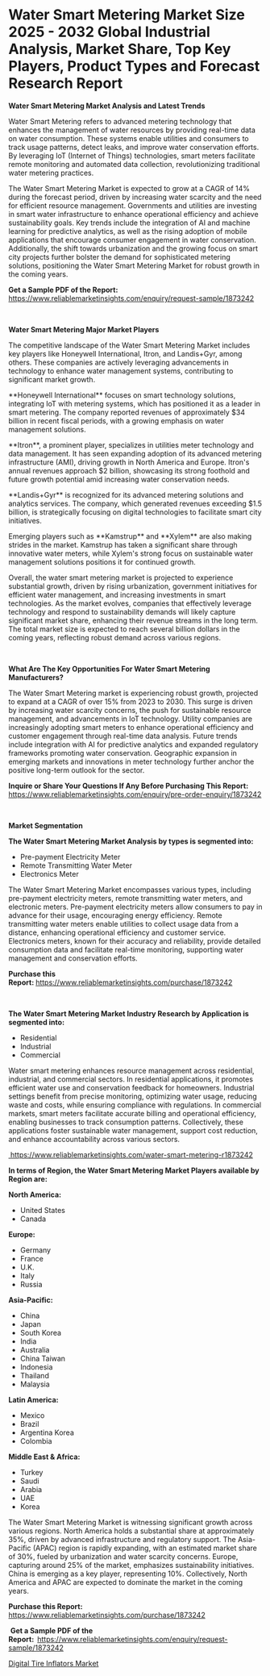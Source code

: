 <p><h1>Water Smart Metering Market Size 2025 - 2032 Global Industrial Analysis, Market Share, Top Key Players, Product Types and Forecast Research Report</h1></p><p><strong>Water Smart Metering Market Analysis and Latest Trends</strong></p>
<p><p>Water Smart Metering refers to advanced metering technology that enhances the management of water resources by providing real-time data on water consumption. These systems enable utilities and consumers to track usage patterns, detect leaks, and improve water conservation efforts. By leveraging IoT (Internet of Things) technologies, smart meters facilitate remote monitoring and automated data collection, revolutionizing traditional water metering practices.</p><p>The Water Smart Metering Market is expected to grow at a CAGR of 14% during the forecast period, driven by increasing water scarcity and the need for efficient resource management. Governments and utilities are investing in smart water infrastructure to enhance operational efficiency and achieve sustainability goals. Key trends include the integration of AI and machine learning for predictive analytics, as well as the rising adoption of mobile applications that encourage consumer engagement in water conservation. Additionally, the shift towards urbanization and the growing focus on smart city projects further bolster the demand for sophisticated metering solutions, positioning the Water Smart Metering Market for robust growth in the coming years.</p></p>
<p><strong>Get a Sample PDF of the Report:&nbsp;</strong> <a href="https://www.reliablemarketinsights.com/enquiry/request-sample/1873242?utm_campaign=2287&utm_medium=2&utm_source=Github&utm_content=ia&utm_term=16022025&utm_id=water-smart-metering">https://www.reliablemarketinsights.com/enquiry/request-sample/1873242</a></p>
<p>&nbsp;</p>
<p><strong>Water Smart Metering Major Market Players</strong></p>
<p><p>The competitive landscape of the Water Smart Metering Market includes key players like Honeywell International, Itron, and Landis+Gyr, among others. These companies are actively leveraging advancements in technology to enhance water management systems, contributing to significant market growth.</p><p>**Honeywell International** focuses on smart technology solutions, integrating IoT with metering systems, which has positioned it as a leader in smart metering. The company reported revenues of approximately $34 billion in recent fiscal periods, with a growing emphasis on water management solutions.</p><p>**Itron**, a prominent player, specializes in utilities meter technology and data management. It has seen expanding adoption of its advanced metering infrastructure (AMI), driving growth in North America and Europe. Itron's annual revenues approach $2 billion, showcasing its strong foothold and future growth potential amid increasing water conservation needs.</p><p>**Landis+Gyr** is recognized for its advanced metering solutions and analytics services. The company, which generated revenues exceeding $1.5 billion, is strategically focusing on digital technologies to facilitate smart city initiatives. </p><p>Emerging players such as **Kamstrup** and **Xylem** are also making strides in the market. Kamstrup has taken a significant share through innovative water meters, while Xylem's strong focus on sustainable water management solutions positions it for continued growth. </p><p>Overall, the water smart metering market is projected to experience substantial growth, driven by rising urbanization, government initiatives for efficient water management, and increasing investments in smart technologies. As the market evolves, companies that effectively leverage technology and respond to sustainability demands will likely capture significant market share, enhancing their revenue streams in the long term. The total market size is expected to reach several billion dollars in the coming years, reflecting robust demand across various regions.</p></p>
<p>&nbsp;</p>
<p><strong>What Are The Key Opportunities For Water Smart Metering Manufacturers?</strong></p>
<p><p>The Water Smart Metering market is experiencing robust growth, projected to expand at a CAGR of over 15% from 2023 to 2030. This surge is driven by increasing water scarcity concerns, the push for sustainable resource management, and advancements in IoT technology. Utility companies are increasingly adopting smart meters to enhance operational efficiency and customer engagement through real-time data analysis. Future trends include integration with AI for predictive analytics and expanded regulatory frameworks promoting water conservation. Geographic expansion in emerging markets and innovations in meter technology further anchor the positive long-term outlook for the sector.</p></p>
<p><strong>Inquire or Share Your Questions If Any Before Purchasing This Report:</strong> <a href="https://www.reliablemarketinsights.com/enquiry/pre-order-enquiry/1873242?utm_campaign=2287&utm_medium=2&utm_source=Github&utm_content=ia&utm_term=16022025&utm_id=water-smart-metering">https://www.reliablemarketinsights.com/enquiry/pre-order-enquiry/1873242</a></p>
<p>&nbsp;</p>
<p><strong>Market Segmentation</strong></p>
<p><strong>The Water Smart Metering Market Analysis by types is segmented into:</strong></p>
<p><ul><li>Pre-payment Electricity Meter</li><li>Remote Transmitting Water Meter</li><li>Electronics Meter</li></ul></p>
<p><p>The Water Smart Metering Market encompasses various types, including pre-payment electricity meters, remote transmitting water meters, and electronic meters. Pre-payment electricity meters allow consumers to pay in advance for their usage, encouraging energy efficiency. Remote transmitting water meters enable utilities to collect usage data from a distance, enhancing operational efficiency and customer service. Electronics meters, known for their accuracy and reliability, provide detailed consumption data and facilitate real-time monitoring, supporting water management and conservation efforts.</p></p>
<p><strong>Purchase this Report:&nbsp;</strong><a href="https://www.reliablemarketinsights.com/purchase/1873242?utm_campaign=2287&utm_medium=2&utm_source=Github&utm_content=ia&utm_term=16022025&utm_id=water-smart-metering">https://www.reliablemarketinsights.com/purchase/1873242</a></p>
<p>&nbsp;</p>
<p><strong>The Water Smart Metering Market Industry Research by Application is segmented into:</strong></p>
<p><ul><li>Residential</li><li>Industrial</li><li>Commercial</li></ul></p>
<p><p>Water smart metering enhances resource management across residential, industrial, and commercial sectors. In residential applications, it promotes efficient water use and conservation feedback for homeowners. Industrial settings benefit from precise monitoring, optimizing water usage, reducing waste and costs, while ensuring compliance with regulations. In commercial markets, smart meters facilitate accurate billing and operational efficiency, enabling businesses to track consumption patterns. Collectively, these applications foster sustainable water management, support cost reduction, and enhance accountability across various sectors.</p></p>
<p><a href="https://www.reliablemarketinsights.com/water-smart-metering-r1873242?utm_campaign=2287&utm_medium=2&utm_source=Github&utm_content=ia&utm_term=16022025&utm_id=water-smart-metering">&nbsp;https://www.reliablemarketinsights.com/water-smart-metering-r1873242</a></p>
<p><strong>In terms of Region, the Water Smart Metering Market Players available by Region are:</strong></p>
<p>
    <p> <strong> North America: </strong>
        <ul>
            <li>United States</li>
            <li>Canada</li>
        </ul>
        </p> 
    <p> <strong> Europe: </strong>
        <ul>
            <li>Germany</li>
            <li>France</li>
            <li>U.K.</li>
            <li>Italy</li>
            <li>Russia</li>
        </ul>
        </p> 
    <p> <strong> Asia-Pacific: </strong>
        <ul>
            <li>China</li>
            <li>Japan</li>
            <li>South Korea</li>
            <li>India</li>
            <li>Australia</li>
            <li>China Taiwan</li>
            <li>Indonesia</li>
            <li>Thailand</li>
            <li>Malaysia</li>
        </ul>
        </p> 
    <p> <strong> Latin America: </strong>
        <ul>
            <li>Mexico</li>
            <li>Brazil</li>
            <li>Argentina Korea</li>
            <li>Colombia</li>
        </ul>
        </p> 
    <p> <strong> Middle East & Africa: </strong>
        <ul>
            <li>Turkey</li>
            <li>Saudi</li>
            <li>Arabia</li>
            <li>UAE</li>
            <li>Korea</li>
        </ul>
    </p>
    </p>
<p><p>The Water Smart Metering Market is witnessing significant growth across various regions. North America holds a substantial share at approximately 35%, driven by advanced infrastructure and regulatory support. The Asia-Pacific (APAC) region is rapidly expanding, with an estimated market share of 30%, fueled by urbanization and water scarcity concerns. Europe, capturing around 25% of the market, emphasizes sustainability initiatives. China is emerging as a key player, representing 10%. Collectively, North America and APAC are expected to dominate the market in the coming years.</p></p>
<p><strong>Purchase this Report: </strong><a href="https://www.reliablemarketinsights.com/purchase/1873242?utm_campaign=2287&utm_medium=2&utm_source=Github&utm_content=ia&utm_term=16022025&utm_id=water-smart-metering">https://www.reliablemarketinsights.com/purchase/1873242</a></p>
<p>&nbsp;<strong>Get a Sample PDF of the Report:&nbsp;&nbsp;</strong><a href="https://www.reliablemarketinsights.com/enquiry/request-sample/1873242?utm_campaign=2287&utm_medium=2&utm_source=Github&utm_content=ia&utm_term=16022025&utm_id=water-smart-metering">https://www.reliablemarketinsights.com/enquiry/request-sample/1873242</a></p>
<p><strong></strong></p>
<p><p><a href="https://github.com/yankimber90yankim/Market-Research-Report-List-1/blob/main/digital-tire-inflators-market.md?utm_campaign=2287&utm_medium=2&utm_source=Github&utm_content=ia&utm_term=16022025&utm_id=water-smart-metering">Digital Tire Inflators Market</a></p></p>
